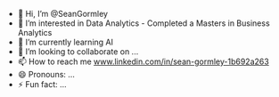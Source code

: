 - 👋 Hi, I’m @SeanGormley
- 👀 I’m interested in Data Analytics - Completed a Masters in Business Analytics
- 🌱 I’m currently learning AI
- 💞️ I’m looking to collaborate on ...
- 📫 How to reach me www.linkedin.com/in/sean-gormley-1b692a263
- 😄 Pronouns: ...
- ⚡ Fun fact: ...

<!---
SeanGormley/SeanGormley is a ✨ special ✨ repository because its `README.md` (this file) appears on your GitHub profile.
You can click the Preview link to take a look at your changes.
--->
